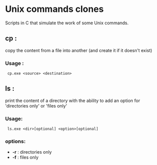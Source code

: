# Unix commands clones
Scripts in C that simulate the work of some Unix commands. <br />

## cp :
copy the content from a file into another (and create it if it doesn't exist)
### Usage : 
``` cp.exe <source> <destination>```
## ls : 
print the content of a directory with the ability to add an option for 'directories only' or 'files only' 
### Usage: 
``` ls.exe <dir>[optional] <option>[optional]```
### options:
- __-r__ : directories only
- __-f__ : files only

